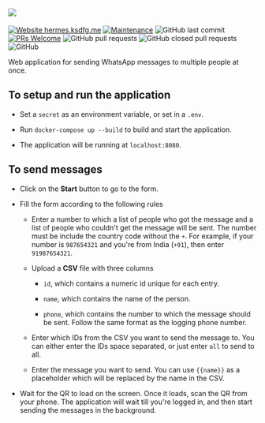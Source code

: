 # ![](web_app/static/images/logo.png)

[![Website hermes.ksdfg.me](https://img.shields.io/website-up-down-green-red/http/hermes.ksdfg.me.svg)](https://hermes.ksdfg.me/)
[![Maintenance](https://img.shields.io/badge/Maintained%3F-yes-green.svg)](https://www.github.com/ksdfg/Hermes/graphs/commit-activity)
![GitHub last commit](https://img.shields.io/github/last-commit/ksdfg/hermes)
[![PRs Welcome](https://img.shields.io/badge/PRs-welcome-brightgreen.svg?style=flat-square)](http://makeapullrequest.com)
![GitHub pull requests](https://img.shields.io/github/issues-pr-raw/ksdfg/hermes)
![GitHub closed pull requests](https://img.shields.io/github/issues-pr-closed-raw/ksdfg/hermes)
![GitHub](https://img.shields.io/github/license/ksdfg/hermes)

Web application for sending WhatsApp messages to multiple people at once.

## To setup and run the application

- Set a `secret` as an environment variable, or set in a `.env`.

- Run `docker-compose up --build` to build and start the application.

- The application will be running at `localhost:8080`.

## To send messages

- Click on the __Start__ button to go to the form.

- Fill the form according to the following rules

  - Enter a number to which a list of people who got the message and a 
  list of people who couldn't get the message will be sent. The number must
  be include the country code without the `+`. For example, if your number
  is `987654321` and you're from India (`+91`), then enter `91987654321`.
  
  - Upload a __CSV__ file with three columns
  
    - `id`, which contains a numeric id unique for each entry.
    
    - `name`, which contains the name of the person.
    
    - `phone`, which contains the number to which the message should be sent.
    Follow the same format as the logging phone number.
    
  - Enter which IDs from the CSV you want to send the message to. You can
  either enter the IDs space separated, or just enter `all` to send to all.
  
  - Enter the message you want to send. You can use `{{name}}` as a placeholder
  which will be replaced by the name in the CSV.
  
- Wait for the QR to load on the screen. Once it loads, scan the QR from your
phone. The application will wait till you're logged in, and then start sending
the messages in the background.
